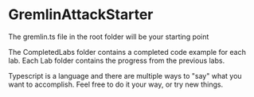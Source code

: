 # GremlinAttackStarter

The gremlin.ts file in the root folder will be your starting point

The CompletedLabs folder contains a completed code example for each lab.  Each Lab folder contains the progress from the previous labs.

Typescript is a language and there are multiple ways to "say" what you want to accomplish. Feel free to do it your way, or try new things.


